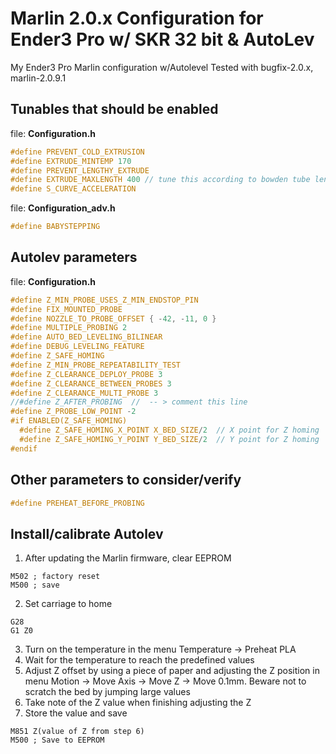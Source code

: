 Marlin 2.0.x Configuration for Ender3 Pro w/ SKR 32 bit & AutoLev
=====

My Ender3 Pro Marlin configuration w/Autolevel
Tested with bugfix-2.0.x, marlin-2.0.9.1


## Tunables that should be enabled

file: **Configuration.h**

```c
#define PREVENT_COLD_EXTRUSION
#define EXTRUDE_MINTEMP 170
#define PREVENT_LENGTHY_EXTRUDE
#define EXTRUDE_MAXLENGTH 400 // tune this according to bowden tube length for load/unload
#define S_CURVE_ACCELERATION
```

file: **Configuration_adv.h**

```c
#define BABYSTEPPING
```

## Autolev parameters


file: **Configuration.h**

```c
#define Z_MIN_PROBE_USES_Z_MIN_ENDSTOP_PIN
#define FIX_MOUNTED_PROBE
#define NOZZLE_TO_PROBE_OFFSET { -42, -11, 0 }
#define MULTIPLE_PROBING 2
#define AUTO_BED_LEVELING_BILINEAR
#define DEBUG_LEVELING_FEATURE
#define Z_SAFE_HOMING
#define Z_MIN_PROBE_REPEATABILITY_TEST
#define Z_CLEARANCE_DEPLOY_PROBE 3
#define Z_CLEARANCE_BETWEEN_PROBES 3
#define Z_CLEARANCE_MULTI_PROBE 3
//#define Z_AFTER_PROBING  //  -- > comment this line
#define Z_PROBE_LOW_POINT -2
#if ENABLED(Z_SAFE_HOMING)
  #define Z_SAFE_HOMING_X_POINT X_BED_SIZE/2  // X point for Z homing  
  #define Z_SAFE_HOMING_Y_POINT Y_BED_SIZE/2  // Y point for Z homing
#endif
```

## Other parameters to consider/verify

```c
#define PREHEAT_BEFORE_PROBING
```


## Install/calibrate Autolev

1. After updating the Marlin firmware, clear EEPROM

```gcode
M502 ; factory reset
M500 ; save
```

2. Set carriage to home

```gcode
G28
G1 Z0
```

3. Turn on the temperature in the menu Temperature -> Preheat PLA
4. Wait for the temperature to reach the predefined values
5. Adjust Z offset by using a piece of paper and adjusting the Z position in menu Motion -> Move Axis -> Move Z -> Move 0.1mm. Beware
not to scratch the bed by jumping large values
6. Take note of the Z value when finishing adjusting the Z
7. Store the value and save

```gcode
M851 Z(value of Z from step 6)
M500 ; Save to EEPROM
```
